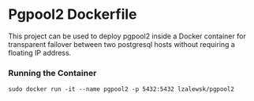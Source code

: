 Pgpool2 Dockerfile
==================

This project can be used to deploy pgpool2 inside a Docker container for transparent failover between two postgresql hosts without requiring a floating IP address.

### Running the Container

```sudo docker run -it --name pgpool2 -p 5432:5432 lzalewsk/pgpool2```

